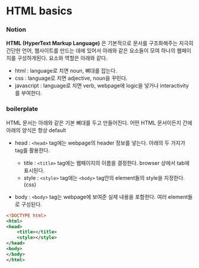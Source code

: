 # HTML basics
### Notion
**HTML (HyperText Markup Language)** 은 기본적으로 문서를 구조화해주는 지극히 간단한 언어, 웹사이트를 만드는 데에 있어서 아래와 같은 요소들이 모여 하나의 웹페이지를 구성하게된다. 요소와 역할은 아래와 같다.

- html : language로 치면 noun, 뼈대를 잡는다.
- css : language로 치면 adjective, noun을 꾸민다.
- javascript : language로 치면 verb, webpage에 logic을 넣거나 interactivity를 부여한다.

### boilerplate
HTML 문서는 아래와 같은 기본 뼈대를 두고 만들어진다. 어떤 HTML 문서이든지 간에 아래의 양식은 항상 default

- head : `<head>` tag에는 webpage의 header 정보를 넣는다. 아래의 두 가지가 tag를 활용한다.

	- title : `<title>` tag에는 웹페이지의 이름을 결정한다. browser 상에서 tab에 표시된다.
	- style : `<style>` tag에는 `<body>` tag안의 element들의 style을 지정한다. (css)

- body : `<body>` tag는 webpage에 보여준 실제 내용을 포함한다. 여러 element들로 구성된다.

```xml
<!DOCTYPE html>
<html>
<head>
	<title></title>
    <style></style>
</head>
<body>
</body>
</html>
```